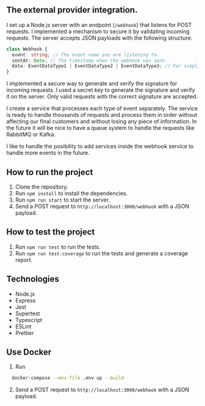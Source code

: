 ## The external provider integration.

I set up a Node.js server with an endpoint (`/webhook`) that listens for POST requests. I implemented a mechanism to secure it by validating incoming requests. The server accepts JSON payloads with the following structure:

```typescript
class Webhook {
  event: string; // The event name you are listening to.
  sentAt: Date; // The timestamp when the webhook was sent.
  data: EventDataType1 | EventDataType2 | EventDataType3; // For simplicity, we are going to define only 3 different types of events that we could listen to.
}
```

I implemented a secure way to generate and verify the signature for incoming requests. I used a secret key to generate the signature and verify it on the server. Only valid requests with the correct signature are accepted.

I create a service that processes each type of event separately. The service is ready to handle thousands of requests and process them in order without affecting our final customers and without losing any piece of information. In the future it will be nice to have a queue system to handle the requests like RabbitMQ or Kafka.

I like to handle the posibility to add services inside the webhook service to handle more events in the future.

## How to run the project

1. Clone the repository.
2. Run `npm install` to install the dependencies.
3. Run `npm run start` to start the server.
4. Send a POST request to `http://localhost:3000/webhook` with a JSON payload.

## How to test the project

1. Run `npm run test` to run the tests.
2. Run `npm run test:coverage` to run the tests and generate a coverage report.

## Technologies

- Node.js
- Express
- Jest
- Supertest
- Typescript
- ESLint
- Prettier

## Use Docker

1. Run 
```bash
  docker-compose --env-file .env up --build
```
2. Send a POST request to `http://localhost:3000/webhook` with a JSON payload.